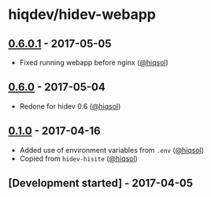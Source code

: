 # hiqdev/hidev-webapp

## [0.6.0.1] - 2017-05-05

- Fixed running webapp before nginx ([@hiqsol])

## [0.6.0] - 2017-05-04

- Redone for hidev 0.6 ([@hiqsol])

## [0.1.0] - 2017-04-16

- Added use of environment variables from `.env` ([@hiqsol])
- Copied from `hidev-hisite` ([@hiqsol])

## [Development started] - 2017-04-05

[@hiqsol]: https://github.com/hiqsol
[sol@hiqdev.com]: https://github.com/hiqsol
[@SilverFire]: https://github.com/SilverFire
[d.naumenko.a@gmail.com]: https://github.com/SilverFire
[@tafid]: https://github.com/tafid
[andreyklochok@gmail.com]: https://github.com/tafid
[@BladeRoot]: https://github.com/BladeRoot
[bladeroot@gmail.com]: https://github.com/BladeRoot
[Under development]: https://github.com/hiqdev/hidev-webapp/compare/0.6.0...HEAD
[0.1.0]: https://github.com/hiqdev/hidev-webapp/releases/tag/0.1.0
[0.6.0]: https://github.com/hiqdev/hidev-webapp/compare/0.1.0...0.6.0
[0.6.0.1]: https://github.com/hiqdev/hidev-webapp/compare/0.6.0...0.6.0.1
